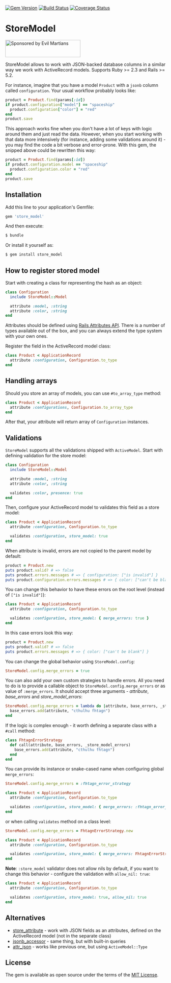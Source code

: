 [![Gem Version](https://badge.fury.io/rb/store_model.svg)](https://rubygems.org/gems/store_model)
[![Build Status](https://travis-ci.org/DmitryTsepelev/store_model.svg?branch=master)](https://travis-ci.org/DmitryTsepelev/store_model)
[![Coverage Status](https://coveralls.io/repos/github/DmitryTsepelev/store_model/badge.svg?branch=master)](https://coveralls.io/github/DmitryTsepelev/store_model?branch=master)

# StoreModel

<a href="https://evilmartians.com/?utm_source=store_model">
<img src="https://evilmartians.com/badges/sponsored-by-evil-martians.svg" alt="Sponsored by Evil Martians" width="236" height="54"></a>

StoreModel allows to work with JSON-backed database columns in a similar way we work with ActiveRecord models. Supports Ruby >= 2.3 and Rails >= 5.2.

For instance, imagine that you have a model `Product` with a `jsonb` column called `configuration`. Your usual workflow probably looks like:

```ruby
product = Product.find(params[:id])
if product.configuration["model"] == "spaceship"
  product.configuration["color"] = "red"
end
product.save
```

This approach works fine when you don't have a lot of keys with logic around them and just read the data. However, when you start working with that data more intensively (for instance, adding some validations around it) - you may find the code a bit verbose and error-prone. With this gem, the snipped above could be rewritten this way:

```ruby
product = Product.find(params[:id])
if product.configuration.model == "spaceship"
  product.configuration.color = "red"
end
product.save
```

## Installation

Add this line to your application's Gemfile:

```ruby
gem 'store_model'
```

And then execute:
```bash
$ bundle
```

Or install it yourself as:
```bash
$ gem install store_model
```

## How to register stored model

Start with creating a class for representing the hash as an object:

```ruby
class Configuration
  include StoreModel::Model

  attribute :model, :string
  attribute :color, :string
end
```

Attributes should be defined using [Rails Attributes API](https://api.rubyonrails.org/classes/ActiveRecord/Attributes/ClassMethods.html). There is a number of types available out of the box, and you can always extend the type system with your own ones.

Register the field in the ActiveRecord model class:

```ruby
class Product < ApplicationRecord
  attribute :configuration, Configuration.to_type
end
```

## Handling arrays

Should you store an array of models, you can use `#to_array_type` method:

```ruby
class Product < ApplicationRecord
  attribute :configurations, Configuration.to_array_type
end
```

After that, your attribute will return array of `Configuration` instances.

## Validations

`StoreModel` supports all the validations shipped with `ActiveModel`. Start with defining validation for the store model:

```ruby
class Configuration
  include StoreModel::Model

  attribute :model, :string
  attribute :color, :string

  validates :color, presence: true
end
```

Then, configure your ActiveRecord model to validates this field as a store model:

```ruby
class Product < ApplicationRecord
  attribute :configuration, Configuration.to_type

  validates :configuration, store_model: true
end
```

When attribute is invalid, errors are not copied to the parent model by default:

```ruby
product = Product.new
puts product.valid? # => false
puts product.errors.messages # => { configuration: ["is invalid"] }
puts product.configuration.errors.messages # => { color: ["can't be blank"] }
```

You can change this behavior to have these errors on the root level (instead of `["is invalid"]`):

```ruby
class Product < ApplicationRecord
  attribute :configuration, Configuration.to_type

  validates :configuration, store_model: { merge_errors: true }
end
```

In this case errors look this way:

```ruby
product = Product.new
puts product.valid? # => false
puts product.errors.messages # => { color: ["can't be blank"] }
```

You can change the global behavior using `StoreModel.config`:

```ruby
StoreModel.config.merge_errors = true
```

You can also add your own custom strategies to handle errors. All you need to do is to provide a callable object to `StoreModel.config.merge_errors` or as value of `:merge_errors`. It should accept three arguments - _attribute_, _base_errors_ and _store_model_errors_:

```ruby
StoreModel.config.merge_errors = lambda do |attribute, base_errors, _store_model_errors| do
  base_errors.add(attribute, "cthulhu fhtagn")
end
```

If the logic is complex enough - it worth defining a separate class with a `#call` method:

```ruby
class FhtagnErrorStrategy
  def call(attribute, base_errors, _store_model_errors)
    base_errors.add(attribute, "cthulhu fhtagn")
  end
end
```

You can provide its instance or snake-cased name when configuring global `merge_errors`:

```ruby
StoreModel.config.merge_errors = :fhtagn_error_strategy

class Product < ApplicationRecord
  attribute :configuration, Configuration.to_type

  validates :configuration, store_model: { merge_errors: :fhtagn_error_strategy }
end
```

or when calling `validates` method on a class level:

```ruby
StoreModel.config.merge_errors = FhtagnErrorStrategy.new

class Product < ApplicationRecord
  attribute :configuration, Configuration.to_type

  validates :configuration, store_model: { merge_errors: FhtagnErrorStrategy.new }
end
```

**Note**: `:store_model` validator does not allow nils by default, if you want to change this behavior - configure the validation with `allow_nil: true`:

```ruby
class Product < ApplicationRecord
  attribute :configuration, Configuration.to_type

  validates :configuration, store_model: true, allow_nil: true
end
```

## Alternatives

- [store_attribute](https://github.com/palkan/store_attribute) - work with JSON fields as an attributes, defined on the ActiveRecord model (not in the separate class)
- [jsonb_accessor](https://github.com/devmynd/jsonb_accessor) - same thing, but with built-in queries
- [attr_json](https://github.com/jrochkind/attr_json) - works like previous one, but using `ActiveModel::Type`

## License

The gem is available as open source under the terms of the [MIT License](https://opensource.org/licenses/MIT).
